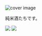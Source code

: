 ![cover image](/mass10/mass10/blob/master/.images/20200613_234355718_iOS.png)

純米酒たちです。

<!--
**mass10/mass10** is a ✨ _special_ ✨ repository because its `README.md` (this file) appears on your GitHub profile.

Here are some ideas to get you started:

- 🔭 I’m currently working on ...
- 🌱 I’m currently learning ...
- 👯 I’m looking to collaborate on ...
- 🤔 I’m looking for help with ...
- 💬 Ask me about ...
- 📫 How to reach me: ...
- 😄 Pronouns: ...
- ⚡ Fun fact: ...
-->



<img src="/mass10/mass10/blob/master/.images/20200613_234355718_iOS.png">
<img src=".images/20200613_234355718_iOS.png">

